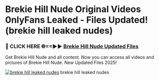 # Brekie Hill Nude Original Videos 0nlyFans Leaked - Files Updated! (brekie hill leaked nudes)

<h3>🔴 CLICK HERE 🌐==►► <a href="https://tinyurl.com/2p9ay9w9" rel="nofollow">Brekie Hill Nude Updated Files</a></h3>

Get Brekie Hill Nude and all content. Now you can access all videos and pictures of Brekie Hill Nude. New Updated Files 2025!

[![brekie hill leaked nudes](https://i.imgur.com/KQgVmj3.gif)](https://tinyurl.com/2p9ay9w9)
brekie hill leaked nudes